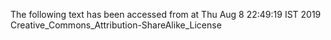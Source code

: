 The following text has been accessed from at Thu Aug 8 22:49:19 IST 2019
Creative_Commons_Attribution-ShareAlike_License
